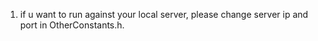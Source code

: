 1. if u want to run against your local server, please change server ip and port in OtherConstants.h.
